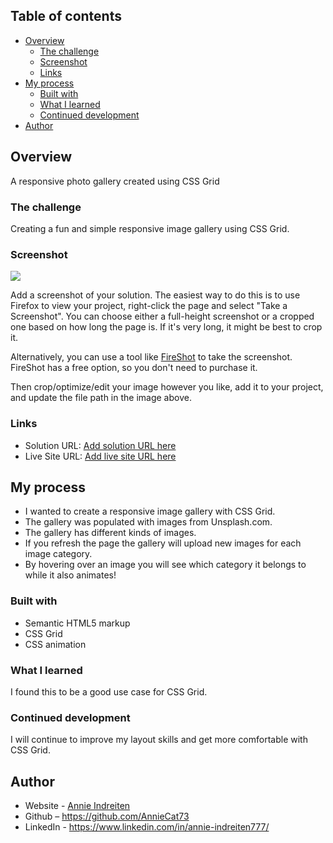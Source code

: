 ## Table of contents

- [Overview](#overview)
  - [The challenge](#the-challenge)
  - [Screenshot](#screenshot)
  - [Links](#links)
- [My process](#my-process)
  - [Built with](#built-with)
  - [What I learned](#what-i-learned)
  - [Continued development](#continued-development)
- [Author](#author)

## Overview

A responsive photo gallery created using CSS Grid

### The challenge

Creating a fun and simple responsive image gallery using CSS Grid.

### Screenshot

![](./screenshot.jpg)

Add a screenshot of your solution. The easiest way to do this is to use Firefox to view your project, right-click the page and select "Take a Screenshot". You can choose either a full-height screenshot or a cropped one based on how long the page is. If it's very long, it might be best to crop it.

Alternatively, you can use a tool like [FireShot](https://getfireshot.com/) to take the screenshot. FireShot has a free option, so you don't need to purchase it. 

Then crop/optimize/edit your image however you like, add it to your project, and update the file path in the image above.

### Links

- Solution URL: [Add solution URL here](https://your-solution-url.com)
- Live Site URL: [Add live site URL here](https://your-live-site-url.com)

## My process

- I wanted to create a responsive image gallery with CSS Grid.
- The gallery was populated with images from Unsplash.com.
- The gallery has different kinds of images.
- If you refresh the page the gallery will upload new images for each image category.
- By hovering over an image you will see which category it belongs to while it also animates!

### Built with

- Semantic HTML5 markup
- CSS Grid
- CSS animation

### What I learned

I found this to be a good use case for CSS Grid. 

### Continued development

I will continue to improve my layout skills and get more comfortable with CSS Grid.

## Author

- Website - [Annie Indreiten](https://www.your-site.com)
- Github – https://github.com/AnnieCat73
- LinkedIn - https://www.linkedin.com/in/annie-indreiten777/




